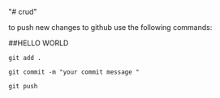 "# crud" 


to push new changes to github use the following commands:

##HELLO WORLD

``git add .``

`git commit -m "your commit message "`

`git push`